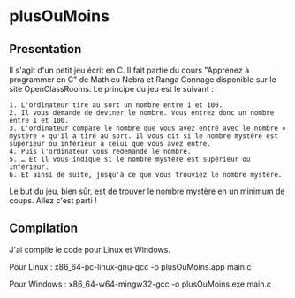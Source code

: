 # plusOuMoins

## Presentation
Il s'agit d'un petit jeu écrit en C. Il fait partie du cours "Apprenez à programmer en C" de Mathieu Nebra et Ranga Gonnage disponible sur le site OpenClassRooms. 
Le principe du jeu est le suivant :

    1. L'ordinateur tire au sort un nombre entre 1 et 100.
    2. Il vous demande de deviner le nombre. Vous entrez donc un nombre entre 1 et 100.
    3. L'ordinateur compare le nombre que vous avez entré avec le nombre « mystère » qu'il a tiré au sort. Il vous dit si le nombre mystère est supérieur ou inférieur à celui que vous avez entré.
    4. Puis l'ordinateur vous redemande le nombre.
    5. … Et il vous indique si le nombre mystère est supérieur ou inférieur.
    6. Et ainsi de suite, jusqu'à ce que vous trouviez le nombre mystère.

Le but du jeu, bien sûr, est de trouver le nombre mystère en un minimum de coups. Allez c'est parti !
  
## Compilation
J'ai compile le code pour Linux et Windows.

Pour Linux :
    x86_64-pc-linux-gnu-gcc -o plusOuMoins.app main.c

Pour Windows :
    x86_64-w64-mingw32-gcc -o plusOuMoins.exe main.c
